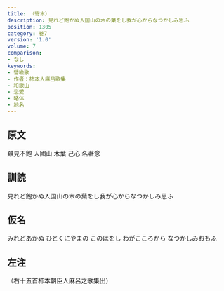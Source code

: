 ```yaml
---
title: （寄木）
description: 見れど飽かぬ人国山の木の葉をし我が心からなつかしみ思ふ
position: 1305
category: 巻7
version: '1.0'
volume: 7
comparison:
- なし
keywords:
- 譬喩歌
- 作者：柿本人麻呂歌集
- 和歌山
- 恋愛
- 略体
- 地名
---
```


## 原文

雖見不飽 人國山 木葉 己心 名著念

## 訓読

見れど飽かぬ人国山の木の葉をし我が心からなつかしみ思ふ

## 仮名

みれどあかぬ ひとくにやまの このはをし わがこころから なつかしみおもふ

## 左注

（右十五首柿本朝臣人麻呂之歌集出）
